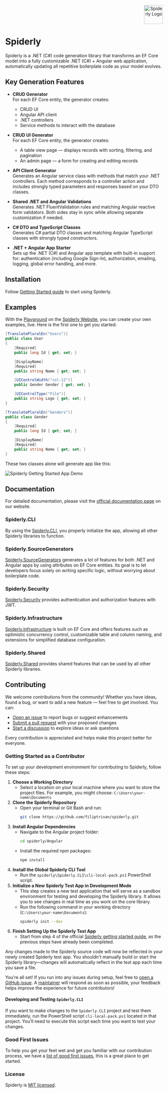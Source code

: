 <div align="right">
  <img src="https://github.com/filiptrivan/spiderly/blob/main/spiderly-logo.svg" alt="Spiderly Logo" width="60"/>
</div>

# Spiderly
Spiderly is a .NET (C#) code generation library that transforms an EF Core model into a fully customizable .NET (C#) + Angular web application, automatically updating all repetitive boilerplate code as your model evolves.

## Key Generation Features
- **CRUD Generator**  
  For each EF Core entity, the generator creates:
  - CRUD UI  
  - Angular API client  
  - .NET controllers  
  - Service methods to interact with the database

- **CRUD UI Generator**  
  For each EF Core entity, the generator creates:
  - A table view page — displays records with sorting, filtering, and pagination  
  - An admin page — a form for creating and editing records

- **API Client Generator**  
  Generates an Angular service class with methods that match your .NET controllers. Each method corresponds to a controller action and includes strongly typed parameters and responses based on your DTO classes.

- **Shared .NET and Angular Validations**  
  Generates .NET FluentValidation rules and matching Angular reactive form validators. Both sides stay in sync while allowing separate customization if needed.

- **C# DTO and TypeScript Classes**  
  Generates C# partial DTO classes and matching Angular TypeScript classes with strongly typed constructors.

- **.NET + Angular App Starter**  
  Sets up the .NET (C#) and Angular app template with built-in support for: authentication (including Google Sign-In), authorization, emailing, logging, global error handling, and more.

## Installation
Follow [Getting Started guide](https://www.spiderly.dev/docs/getting-started) to start using Spiderly.

## Examples
With the [Playground](https://www.spiderly.dev/playground) on the [Spiderly Website](https://www.spiderly.dev), you can create your own examples, live. Here is the first one to get you started:
```csharp
[TranslatePluralEn("Users")]
public class User
{
    [Required]
    public long Id { get; set; }

    [DisplayName]
    [Required]
    public string Name { get; set; }

    [UIControlWidth("col-12")]
    public Gender Gender { get; set; }

    [UIControlType("File")]
    public string Logo { get; set; }
}
```
```csharp
[TranslatePluralEn("Genders")]
public class Gender
{
    [Required]
    public long Id { get; set; }

    [DisplayName]
    [Required]
    public string Name { get; set; }
}
```
These two classes alone will generate app like this:
<div>
  <img src="https://github.com/filiptrivan/spiderly/blob/main/spiderly-app-demo.png" alt="Spiderly Getting Started App Demo"/>
</div>

## Documentation
For detailed documentation, please visit the [official documentation page](https://www.spiderly.dev/docs/getting-started) on our website.

### Spiderly.CLI
By using the [Spiderly.CLI](https://github.com/filiptrivan/spiderly/tree/main/Spiderly.CLI), you properly initialize the app, allowing all other Spiderly libraries to function.

### Spiderly.SourceGenerators
[Spiderly.SourceGenerators](https://github.com/filiptrivan/spiderly/tree/main/Spiderly.SourceGenerators) generates a lot of features for both .NET and Angular apps by using attributes on EF Core entities. Its goal is to let developers focus solely on writing specific logic, without worrying about boilerplate code.

### Spiderly.Security
[Spiderly.Security](https://github.com/filiptrivan/spiderly/tree/main/Spiderly.Security) provides authentication and authorization features with JWT.

### Spiderly.Infrastructure
[Spiderly.Infrastructure](https://github.com/filiptrivan/spiderly/tree/main/Spiderly.Infrastructure) is built on EF Core and offers features such as optimistic concurrency control, customizable table and column naming, and extensions for simplified database configuration.

### Spiderly.Shared
[Spiderly.Shared](https://github.com/filiptrivan/spiderly/tree/main/Spiderly.Shared) provides shared features that can be used by all other Spiderly libraries.

## Contributing
We welcome contributions from the community! Whether you have ideas, found a bug, or want to add a new feature — feel free to get involved. You can:
- [Open an issue](https://github.com/filiptrivan/spiderly/issues) to report bugs or suggest enhancements
- [Submit a pull request](https://github.com/filiptrivan/spiderly/pulls) with your proposed changes
- [Start a discussion](https://github.com/filiptrivan/spiderly/discussions) to explore ideas or ask questions

Every contribution is appreciated and helps make this project better for everyone.

### Getting Started as a Contributor
To set up your development environment for contributing to Spiderly, follow these steps:

1. **Choose a Working Directory**
   - Select a location on your local machine where you want to store the project files. For example, you might choose: `C:\Users\your-name\Documents`
2. **Clone the Spiderly Repository**
   - Open your terminal or Git Bash and run: 
     ```bash
     git clone https://github.com/filiptrivan/spiderly.git
     ```
3. **Install Angular Dependencies**
   - Navigate to the Angular project folder:
     ```bash
     cd spiderly/Angular
     ```
   - Install the required npm packages:
     ```bash
     npm install
     ```
4. **Install the Global Spiderly CLI Tool**
   - Run the `spiderly\Spiderly.CLI\cli-local-pack.ps1` PowerShell script.
5. **Initialize a New Spiderly Test App in Development Mode**
    - This step creates a new test application that will serve as a sandbox environment for testing and developing the Spiderly library. It allows you to see changes in real time as you work on the core library.
    - Run the following command in your working directory (`C:\Users\your-name\Documents`):
      ```bash
      spiderly init --dev
      ```
6. **Finish Setting Up the Spiderly Test App**
   - Start from step 4 of the official [Spiderly getting started guide](https://www.spiderly.dev/docs/getting-started), as the previous steps have already been completed.

Any changes made to the Spiderly source code will now be reflected in your newly created Spiderly test app. You shouldn't manually build or start the Spiderly library—changes will automatically reflect in the test app each time you save a file.

You’re all set! If you run into any issues during setup, feel free to [open a GitHub issue](https://github.com/filiptrivan/spiderly/issues/new). A [maintainer](https://github.com/filiptrivan) will respond as soon as possible, your feedback helps improve the experience for future contributors!

#### Developing and Testing `Spiderly.CLI`
If you want to make changes to the `Spiderly.CLI` project and test them immediately, run the PowerShell script `cli-local-pack.ps1` located in that project. You’ll need to execute this script each time you want to test your changes.

### Good First Issues
To help you get your feet wet and get you familiar with our contribution process, we have a [list of good first issues](https://github.com/filiptrivan/spiderly/issues?q=is%3Aissue%20state%3Aopen%20label%3A"good%20first%20issue"), this is a great place to get started.

### License
Spiderly is [MIT licensed](https://github.com/filiptrivan/spiderly/blob/main/LICENSE).
